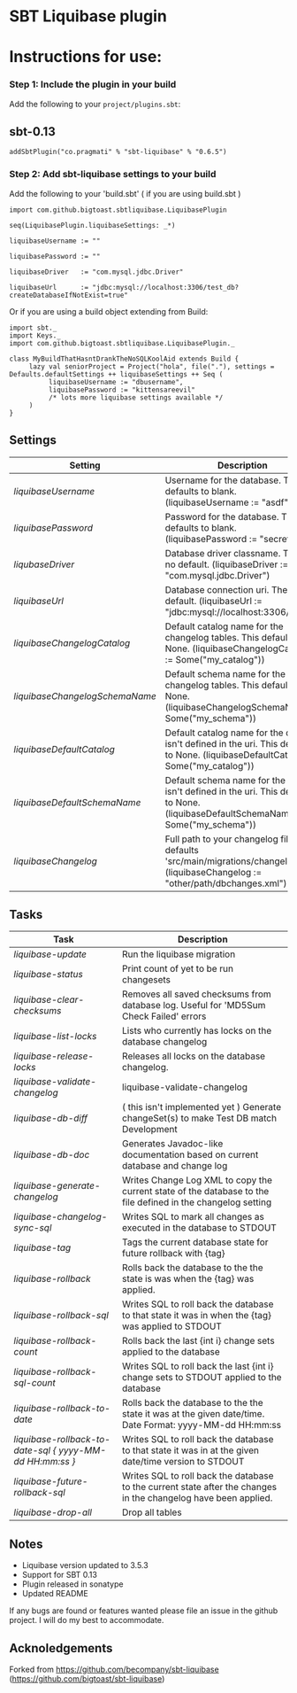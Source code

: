 SBT Liquibase plugin
====================================

# Instructions for use:

### Step 1: Include the plugin in your build

Add the following to your `project/plugins.sbt`:

## sbt-0.13

    addSbtPlugin("co.pragmati" % "sbt-liquibase" % "0.6.5")

### Step 2: Add sbt-liquibase settings to your build

Add the following to your 'build.sbt' ( if you are using build.sbt )


    import com.github.bigtoast.sbtliquibase.LiquibasePlugin

    seq(LiquibasePlugin.liquibaseSettings: _*)
    
    liquibaseUsername := ""

    liquibasePassword := ""
                        
    liquibaseDriver   := "com.mysql.jdbc.Driver"
                        
    liquibaseUrl      := "jdbc:mysql://localhost:3306/test_db?createDatabaseIfNotExist=true"

Or if you are using a build object extending from Build:

    import sbt._
    import Keys._
    import com.github.bigtoast.sbtliquibase.LiquibasePlugin._

    class MyBuildThatHasntDrankTheNoSQLKoolAid extends Build {
         lazy val seniorProject = Project("hola", file("."), settings = Defaults.defaultSettings ++ liquibaseSettings ++ Seq (
              liquibaseUsername := "dbusername",
              liquibasePassword := "kittensareevil"
              /* lots more liquibase settings available */
         )
    }


## Settings

Setting | Description 
--- | --- 
*liquibaseUsername* | Username for the database. This defaults to blank. (liquibaseUsername := "asdf")
*liquibasePassword* | Password for the database. This defaults to blank. (liquibasePassword := "secretstuff")
*liqubaseDriver* | Database driver classname. There is no default. (liquibaseDriver := "com.mysql.jdbc.Driver")
*liquibaseUrl* | Database connection uri. There is no default. (liquibaseUrl := "jdbc:mysql://localhost:3306/mydb")
*liquibaseChangelogCatalog* | Default catalog name for the changelog tables. This defaults to None. (liquibaseChangelogCatalog := Some("my_catalog"))
*liquibaseChangelogSchemaName* | Default schema name for the changelog tables. This defaults to None. (liquibaseChangelogSchemaName := Some("my_schema"))
*liquibaseDefaultCatalog* | Default catalog name for the db if it isn't defined in the uri. This defaults to None. (liquibaseDefaultCatalog := Some("my_catalog"))
*liquibaseDefaultSchemaName* | Default schema name for the db if it isn't defined in the uri. This defaults to None. (liquibaseDefaultSchemaName := Some("my_schema"))
*liquibaseChangelog* | Full path to your changelog file. This defaults 'src/main/migrations/changelog.xml'. (liquibaseChangelog := "other/path/dbchanges.xml")


## Tasks

Task | Description 
--- | --- 
*liquibase-update* | Run the liquibase migration
*liquibase-status* | Print count of yet to be run changesets
*liquibase-clear-checksums* | Removes all saved checksums from database log. Useful for 'MD5Sum Check Failed' errors
*liquibase-list-locks* | Lists who currently has locks on the database changelog
*liquibase-release-locks* | Releases all locks on the database changelog.
*liquibase-validate-changelog* | liquibase-validate-changelog
*liquibase-db-diff* | ( this isn't implemented yet ) Generate changeSet(s) to make Test DB match Development
*liquibase-db-doc* | Generates Javadoc-like documentation based on current database and change log
*liquibase-generate-changelog* | Writes Change Log XML to copy the current state of the database to the file defined in the changelog setting
*liquibase-changelog-sync-sql* | Writes SQL to mark all changes as executed in the database to STDOUT
*liquibase-tag* | Tags the current database state for future rollback with {tag}
*liquibase-rollback* | Rolls back the database to the the state is was when the {tag} was applied.
*liquibase-rollback-sql* | Writes SQL to roll back the database to that state it was in when the {tag} was applied to STDOUT
*liquibase-rollback-count* | Rolls back the last {int i} change sets applied to the database
*liquibase-rollback-sql-count* | Writes SQL to roll back the last {int i} change sets to STDOUT applied to the database
*liquibase-rollback-to-date* | Rolls back the database to the the state it was at the given date/time. Date Format: yyyy-MM-dd HH:mm:ss
*liquibase-rollback-to-date-sql { yyyy-MM-dd HH:mm:ss }* | Writes SQL to roll back the database to that state it was in at the given date/time version to STDOUT
*liquibase-future-rollback-sql* | Writes SQL to roll back the database to the current state after the changes in the changelog have been applied.
*liquibase-drop-all* | Drop all tables



Notes
------------------

- Liquibase version updated to 3.5.3
- Support for SBT 0.13
- Plugin released in sonatype
- Updated README


If any bugs are found or features wanted please file an issue in the github project. I will do my best to accommodate.


Acknoledgements
---------------
Forked from https://github.com/becompany/sbt-liquibase (https://github.com/bigtoast/sbt-liquibase)




